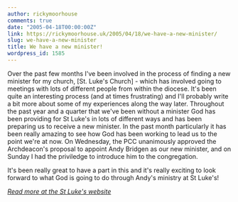 ```yaml
---
author: rickymoorhouse
comments: true
date: "2005-04-18T00:00:00Z"
link: https://rickymoorhouse.uk/2005/04/18/we-have-a-new-minister/
slug: we-have-a-new-minister
title: We have a new minister!
wordpress_id: 1585
---
```


Over the past few months I've been involved in the process of finding a new minister for my church, [St. Luke's Church] - which has involved going to meetings with lots of different people from within the diocese. It's been quite an interesting process (and at times frustrating) and I'll probably write a bit more about some of my experiences along the way later. Throughout the past year and a quarter that we've been without a minister God has been providing for St Luke's in lots of different ways and has been preparing us to receive a new minister. In the past month particularly it has been really amazing to see how God has been working to lead us to the point we're at now. On Wednesday, the PCC unanimously approved the Archdeacon's proposal to appoint Andy Bridgen as our new minister, and on Sunday I had the priviledge to introduce him to the congregation.   
  
  

It's been really great to have a part in this and it's really exciting to look forward to what God is going to do through Andy's ministry at St Luke's!
  
  

_[Read more at the St Luke's website](http://www.stlukessouthsea.org.uk/news/126)_
